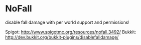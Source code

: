 # NoFall
disable fall damage with per world support and permissions!

Spigot: http://www.spigotmc.org/resources/nofall.3492/
Bukkit: http://dev.bukkit.org/bukkit-plugins/disablefalldamage/
